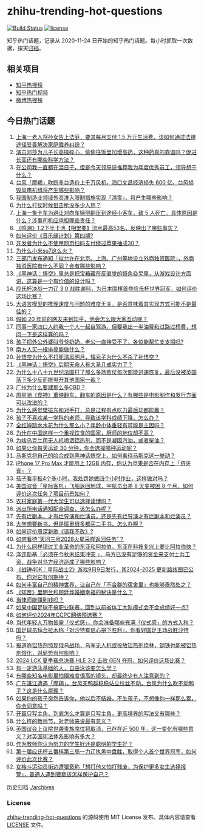 # zhihu-trending-hot-questions

[![Build Status](https://github.com/justjavac/zhihu-trending-hot-questions/workflows/ci/badge.svg?branch=master)](https://github.com/justjavac/zhihu-trending-hot-questions/actions)
[![license](https://img.shields.io/github/license/justjavac/zhihu-trending-hot-questions)](https://github.com/justjavac/zhihu-trending-hot-questions/blob/master/LICENSE)

知乎热门话题，记录从 2020-11-24
日开始的知乎热门话题。每小时抓取一次数据，按天[归档](./archives)。

## 相关项目

- [知乎热搜榜](https://github.com/justjavac/zhihu-trending-top-search)
- [知乎热门视频](https://github.com/justjavac/zhihu-trending-hot-video)
- [微博热搜榜](https://github.com/justjavac/weibo-trending-hot-search)

## 今日热门话题

<!-- BEGIN -->
<!-- 最后更新时间 Mon Sep 09 2024 10:49:57 GMT+0800 (China Standard Time) -->

1. [上海一老人将孙女告上法庭，要其每月支付 1.5 万元生活费，该如何通过法律途径妥善解决家庭赡养纠纷？](https://www.zhihu.com/question/666194008)
1. [演员邓莎为儿子长高操碎心，偷偷往饭里加增高药，这种药真的靠谱吗？促进长高还有哪些科学方法？](https://www.zhihu.com/question/666466456)
1. [在公司我一直都在混日子，但是今天领导说推荐我为年度优秀员工，领导想干什么？](https://www.zhihu.com/question/666400908)
1. [台风「摩羯」吹断多台造价上千万风机，海口文昌经济损失 600 亿，台风损毁风电机组将产生哪些影响？](https://www.zhihu.com/question/666535971)
1. [我国制造业领域外资准入限制措施实现「清零」，将产生哪些影响？](https://www.zhihu.com/question/666575402)
1. [为什么打仗时候狙击枪没多少人用？](https://www.zhihu.com/question/315666173)
1. [上海一集卡车为避让对向车辆侧翻压到途经小客车，致 5 人死亡，具体原因是什么？涉事司机应承担哪些责任？](https://www.zhihu.com/question/666553937)
1. [《鸣潮》1.2下半卡池【相里要】流水最高53名，反映出了哪些事实？](https://www.zhihu.com/question/666498136)
1. [如何评价《音乐缘计划》第四期?](https://www.zhihu.com/question/666581173)
1. [开发者为什么不使用网页扫码支付绕过苹果抽成30？](https://www.zhihu.com/question/666444486)
1. [为什么小米su7这么火？](https://www.zhihu.com/question/650840534)
1. [三部门发布通知「拟允许在北京、上海、广州等地设立外商独资医院」，外商独资医院有什么不同？会有哪些影响？](https://www.zhihu.com/question/666541635)
1. [《黑神话：悟空》里总是把宝箱藏在反直觉的犄角旮旯里，从游戏设计方面讲，这算是一个有价值的设计吗？](https://www.zhihu.com/question/666560164)
1. [应氏杯决战一力辽 3:0 战胜谢科，为日本围棋首夺应氏杯世界冠军，如何评价这场比赛？](https://www.zhihu.com/question/666573718)
1. [大语言模型的推理速度与问题的难度无关，是否意味着其实现方式可能不是最佳的？](https://www.zhihu.com/question/666362802)
1. [假如 20 年前的网友来到知乎，他会怎么跟大家互动呢？](https://www.zhihu.com/question/488848221)
1. [同事一家四口人约我一个人一起自驾游，但要我出一半油费和过路过桥费，想问一下是这样算的吗？](https://www.zhihu.com/question/614610228)
1. [孩子把外公外婆叫爷爷奶奶，老公一直接受不了，各位能帮忙支支招吗?](https://www.zhihu.com/question/666306002)
1. [南方人买一根排骨能做什么？](https://www.zhihu.com/question/386507563)
1. [孙悟空为什么不打死清风明月，镇元子为什么不杀了孙悟空？](https://www.zhihu.com/question/523481333)
1. [《黑神话：悟空》后期天命人有大圣几成实力了？](https://www.zhihu.com/question/665527919)
1. [为什么十八十九世纪法国打了那么多场败仗每次都能迅速恢复，最后没被英国落下多少反而能甩开其他国家一截？](https://www.zhihu.com/question/413936473)
1. [广州为什么要建那么多CBD？](https://www.zhihu.com/question/410930853)
1. [周星驰《食神》重映翻车，翻车的原因是什么？有哪些是电影制作和发行方面可以改进的？](https://www.zhihu.com/question/665971073)
1. [为什么感觉樊振东和对手打，总是过程有点吃力最后却都能赢？](https://www.zhihu.com/question/663800538)
1. [孩子不喜欢某一学科的老师，导致该学科成绩下降，怎么办？](https://www.zhihu.com/question/665727311)
1. [全红婵跳水水花为什么那么小？年龄小体重轻有可能是主因吗？](https://www.zhihu.com/question/477828599)
1. [为什在中国这样一个重视饮食的国家，厨师的地位却不高？](https://www.zhihu.com/question/26045043)
1. [为啥乌克兰用无人机喷洒铝热剂，而不是凝固汽油，或者柴油？](https://www.zhihu.com/question/666220111)
1. [如果让你每天运动 30 分钟，你会选择哪种运动呢？](https://www.zhihu.com/question/666115866)
1. [马斯克将自己的脸合成到黑神话悟空上，如何看待马斯克这一举动？](https://www.zhihu.com/question/666446049)
1. [iPhone 17 Pro Max 才能用上 12GB 内存，你认为苹果是否在内存上「挤牙膏」？](https://www.zhihu.com/question/665647831)
1. [孩子看平板4个多小时，我处罚她做四个小时作业，这样做对吗？](https://www.zhihu.com/question/665802315)
1. [美国波音「星际客机」飞船返回地球，宇航员出差 8 天变被困 8 个月，如何评价这次任务？项目前景如何？](https://www.zhihu.com/question/666495920)
1. [农村家庭第一代大学生可以选择读博吗？](https://www.zhihu.com/question/654425241)
1. [派出所电话通知配合调查，该怎么办呢？](https://www.zhihu.com/question/662116625)
1. [先有烂剧本，才有烂导演和烂演员，还是先有烂导演才有烂剧本和烂演员？](https://www.zhihu.com/question/666126559)
1. [大学想要新书，但是班里很多都买二手书，怎么办啊？](https://www.zhihu.com/question/665505011)
1. [如何评价周深新歌《请我不改》?](https://www.zhihu.com/question/666504665)
1. [如何看待“天问三号2028火星采样返回任务”？](https://www.zhihu.com/question/666315837)
1. [为什么同样错过工业革命的东亚和阿拉伯，东亚在科技复兴上要比阿拉伯快？](https://www.zhihu.com/question/24277269)
1. [泽连斯基「必须在今秋末结束冲突 」，乌方已没有足够的资金来支付士兵工资，战争对乌方经济造成了哪些影响？](https://www.zhihu.com/question/666539453)
1. [《战锤40K：星际战士2》游戏9月9日发行，其2024-2025 更新路线图已公布，你对它有何期待？](https://www.zhihu.com/question/666075800)
1. [如何丰富自己的精神世界，让自己在「不合群的宿舍里」也能够泰然处之？](https://www.zhihu.com/question/666258684)
1. [《知否》里明兰和顾廷烨婚姻幸福的秘诀是什么？](https://www.zhihu.com/question/665718196)
1. [当律师能赚到钱吗？](https://www.zhihu.com/question/606151152)
1. [如果中国足球不搞职业联赛，回到以前省体工大队模式会不会成绩好一点?](https://www.zhihu.com/question/666410195)
1. [如何评价2024年CCPC网络预选赛？](https://www.zhihu.com/question/666375462)
1. [当代年轻人万物皆需「仪式感」，你会准备哪些充满「仪式感」的方式入秋？](https://www.zhihu.com/question/666496366)
1. [国足球员拜合拉木称「对沙特有信心拼下胜利」，你看好国足主场战胜沙特吗？](https://www.zhihu.com/question/666539475)
1. [报道称铝热剂惊现俄乌战场，乌军无人机或投放铝热剂烧林，钢铁也能被铝热剂熔化，对局势有何影响？](https://www.zhihu.com/question/666449230)
1. [2024 LCK 夏季赛总决赛 HLE 3:2 击败 GEN 夺冠，如何评价这场比赛？](https://www.zhihu.com/question/666553597)
1. [有一定游泳基础的人，自由泳该要怎么学？](https://www.zhihu.com/question/548918709)
1. [有哪些知名电影里拍摄难度很高的镜头，却最终少有人注意到的？](https://www.zhihu.com/question/33476132)
1. [广东湛江遭遇「摩羯」，台风天鸭群稳稳站立纹丝不动，台风为什么吹不动鸭子？这是什么原理？](https://www.zhihu.com/question/666459671)
1. [如果你的孩子突然告诉你，他以后不结婚，不生孩子，不想像你一样那么累，你会同意吗？](https://www.zhihu.com/question/663286511)
1. [开篇只写主角，到底怎么才算是只写主角，更高境界的写法又有哪些？](https://www.zhihu.com/question/666453087)
1. [什么样的教师节，对老师来说最有意义？](https://www.zhihu.com/question/666249960)
1. [英国议会上议院世袭贵族席位将取消，已存在近 500 年，这一变化有哪些意义？对英国宪法体系影响有多大？](https://www.zhihu.com/question/666531753)
1. [作为教师你认为努力的学生好还是聪明的学生好？](https://www.zhihu.com/question/666060170)
1. [第十届应氏杯五番棋第三局一力辽执黑中盘胜，取得个人首个世界冠军，如何评价此次比赛？](https://www.zhihu.com/question/666572790)
1. [女格斗运动员街边遭猥亵称「想打他又怕打残废，为保护更多女生选择报警」，普通人遇到猥亵该怎样保护自己？](https://www.zhihu.com/question/666533874)

<!-- END -->

历史归档 [./archives](./archives)

### License

[zhihu-trending-hot-questions](https://github.com/justjavac/zhihu-trending-hot-questions)
的源码使用 MIT License 发布。具体内容请查看 [LICENSE](./LICENSE) 文件。

